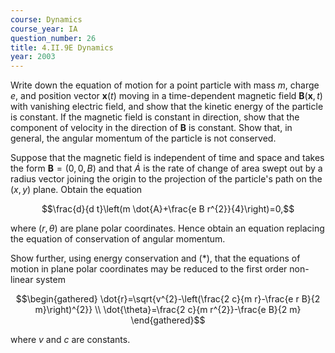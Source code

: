 ```yaml
---
course: Dynamics
course_year: IA
question_number: 26
title: 4.II.9E Dynamics
year: 2003
---
```



Write down the equation of motion for a point particle with mass $m$, charge $e$, and position vector $\mathbf{x}(t)$ moving in a time-dependent magnetic field $\mathbf{B}(\mathbf{x}, t)$ with vanishing electric field, and show that the kinetic energy of the particle is constant. If the magnetic field is constant in direction, show that the component of velocity in the direction of $\mathbf{B}$ is constant. Show that, in general, the angular momentum of the particle is not conserved.

Suppose that the magnetic field is independent of time and space and takes the form $\mathbf{B}=(0,0, B)$ and that $\dot{A}$ is the rate of change of area swept out by a radius vector joining the origin to the projection of the particle's path on the $(x, y)$ plane. Obtain the equation

$$\frac{d}{d t}\left(m \dot{A}+\frac{e B r^{2}}{4}\right)=0,$$

where $(r, \theta)$ are plane polar coordinates. Hence obtain an equation replacing the equation of conservation of angular momentum.

Show further, using energy conservation and $(*)$, that the equations of motion in plane polar coordinates may be reduced to the first order non-linear system

$$\begin{gathered}
\dot{r}=\sqrt{v^{2}-\left(\frac{2 c}{m r}-\frac{e r B}{2 m}\right)^{2}} \\
\dot{\theta}=\frac{2 c}{m r^{2}}-\frac{e B}{2 m}
\end{gathered}$$

where $v$ and $c$ are constants.